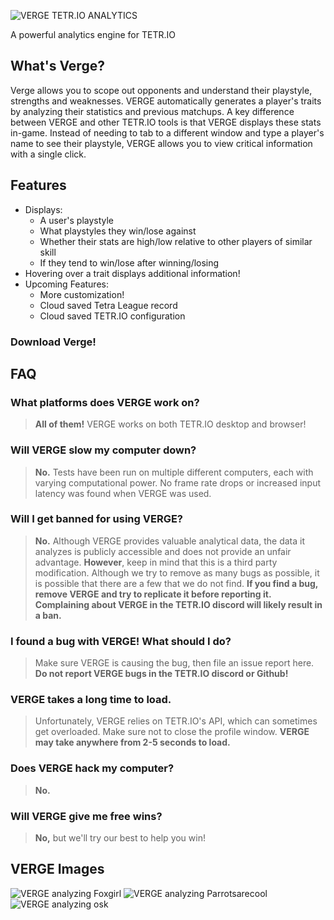 ![VERGE TETR.IO ANALYTICS](https://i.ibb.co/60mS0Hg/VERGE-LOGO-FULL-1.png)

A powerful analytics engine for TETR.IO

## What's Verge?
Verge allows you to scope out opponents and understand their playstyle, strengths and weaknesses. VERGE automatically generates a player's traits by analyzing their  statistics and previous matchups. A key difference between VERGE and other TETR.IO tools is that VERGE displays these stats in-game. Instead of needing to tab to a different window and type a player's name to see their playstyle, VERGE allows you to view critical information with a single click.

## Features
- Displays:
	- A user's playstyle
	- What playstyles they win/lose against
	- Whether their stats are high/low relative to other players of similar skill
	- If they tend to win/lose after winning/losing
- Hovering over a trait displays additional information!
- Upcoming Features:
	- More customization!
	- Cloud saved Tetra League record
	- Cloud saved TETR.IO configuration
### Download Verge!

## FAQ
### What platforms does VERGE work on?
> **All of them!** VERGE works on both TETR.IO desktop and browser!
### Will VERGE slow my computer down?
> **No.** Tests have been run on multiple different computers, each with varying computational power. No frame rate drops or increased input latency was found when VERGE was used.
### Will I get banned for using VERGE?
> **No.** Although VERGE provides valuable analytical data, the data it analyzes is publicly accessible and does not provide an unfair advantage. **However**, keep in mind that this is a third party modification. Although we try to remove as many bugs as possible, it is possible that there are a few that we do not find. **If you find a bug, remove VERGE and try to replicate it before reporting it. Complaining about VERGE in the TETR.IO discord will likely result in a ban.**
### I found a bug with VERGE! What should I do?
> Make sure VERGE is causing the bug, then file an issue report here. **Do not report VERGE bugs in the TETR.IO discord or Github!**
### VERGE takes a long time to load.
> Unfortunately, VERGE relies on TETR.IO's API, which can sometimes get overloaded. Make sure not to close the profile window. **VERGE may take anywhere from 2-5 seconds to load.**
### Does VERGE hack my computer?
> **No.**
### Will VERGE give me free wins?
> **No,** but we'll try our best to help you win!

## VERGE Images
![VERGE analyzing Foxgirl](https://i.ibb.co/QDMXyBN/image-2024-01-13-212928597.png)
![VERGE analyzing Parrotsarecool](https://i.ibb.co/XVShbQz/image-2024-01-13-213044681.png)
![VERGE analyzing osk](https://i.ibb.co/H2NSFkk/image-2024-01-13-213259240.png)
